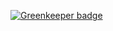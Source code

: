 

[![Greenkeeper badge](https://badges.greenkeeper.io/gsingh737/PhotoGridApp.svg)](https://greenkeeper.io/)